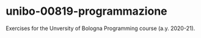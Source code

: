 # unibo-00819-programmazione
Exercises for the Unversity of Bologna Programming course (a.y. 2020-21).

